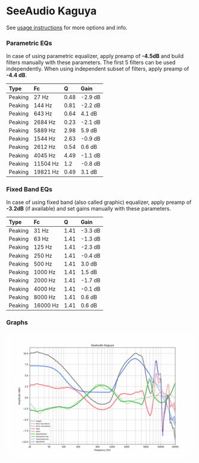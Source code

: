 # SeeAudio Kaguya
See [usage instructions](https://github.com/jaakkopasanen/AutoEq#usage) for more options and info.

### Parametric EQs
In case of using parametric equalizer, apply preamp of **-4.5dB** and build filters manually
with these parameters. The first 5 filters can be used independently.
When using independent subset of filters, apply preamp of **-4.4 dB**.

| Type    | Fc       |    Q | Gain    |
|:--------|:---------|:-----|:--------|
| Peaking | 27 Hz    | 0.48 | -2.9 dB |
| Peaking | 144 Hz   | 0.81 | -2.2 dB |
| Peaking | 643 Hz   | 0.64 | 4.1 dB  |
| Peaking | 2684 Hz  | 0.23 | -2.1 dB |
| Peaking | 5889 Hz  | 2.98 | 5.9 dB  |
| Peaking | 1544 Hz  | 2.63 | -0.9 dB |
| Peaking | 2612 Hz  | 0.54 | 0.6 dB  |
| Peaking | 4045 Hz  | 4.49 | -1.1 dB |
| Peaking | 11504 Hz | 1.2  | -0.8 dB |
| Peaking | 19821 Hz | 0.49 | 3.1 dB  |

### Fixed Band EQs
In case of using fixed band (also called graphic) equalizer, apply preamp of **-3.2dB**
(if available) and set gains manually with these parameters.

| Type    | Fc       |    Q | Gain    |
|:--------|:---------|:-----|:--------|
| Peaking | 31 Hz    | 1.41 | -3.3 dB |
| Peaking | 63 Hz    | 1.41 | -1.3 dB |
| Peaking | 125 Hz   | 1.41 | -2.3 dB |
| Peaking | 250 Hz   | 1.41 | -0.4 dB |
| Peaking | 500 Hz   | 1.41 | 3.0 dB  |
| Peaking | 1000 Hz  | 1.41 | 1.5 dB  |
| Peaking | 2000 Hz  | 1.41 | -1.7 dB |
| Peaking | 4000 Hz  | 1.41 | -0.1 dB |
| Peaking | 8000 Hz  | 1.41 | 0.6 dB  |
| Peaking | 16000 Hz | 1.41 | 0.6 dB  |

### Graphs
![](./SeeAudio%20Kaguya.png)